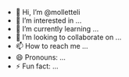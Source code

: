 - 👋 Hi, I’m @molletteli
- 👀 I’m interested in ...
- 🌱 I’m currently learning ...
- 💞️ I’m looking to collaborate on ...
- 📫 How to reach me ...
- 😄 Pronouns: ...
- ⚡ Fun fact: ...

<!---
molletteli/molletteli is a ✨ special ✨ repository because its `README.md` (this file) appears on your GitHub profile.
You can click the Preview link to take a look at your changes.
--->
